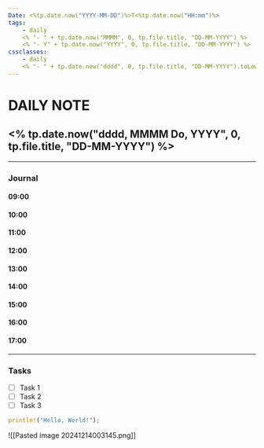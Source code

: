 ```yaml
---
Date: <%tp.date.now("YYYY-MM-DD")%>T<%tp.date.now("HH:mm")%>
tags:
    - daily
    <% "- " + tp.date.now("MMMM", 0, tp.file.title, "DD-MM-YYYY") %>
    <% "- Y" + tp.date.now("YYYY", 0, tp.file.title, "DD-MM-YYYY") %>
cssclasses:
    - daily
    <% "- " + tp.date.now("dddd", 0, tp.file.title, "DD-MM-YYYY").toLowerCase() %>
---
```

# DAILY NOTE
## <% tp.date.now("dddd, MMMM Do, YYYY", 0, tp.file.title, "DD-MM-YYYY") %>
***
### Journal

#### 09:00
#### 10:00
#### 11:00
#### 12:00
#### 13:00
#### 14:00
#### 15:00
#### 16:00
#### 17:00

***
### Tasks
- [ ] Task 1
- [ ] Task 2
- [ ] Task 3

```rust
println!("Hello, World!");
```

![[Pasted image 20241214003145.png]]